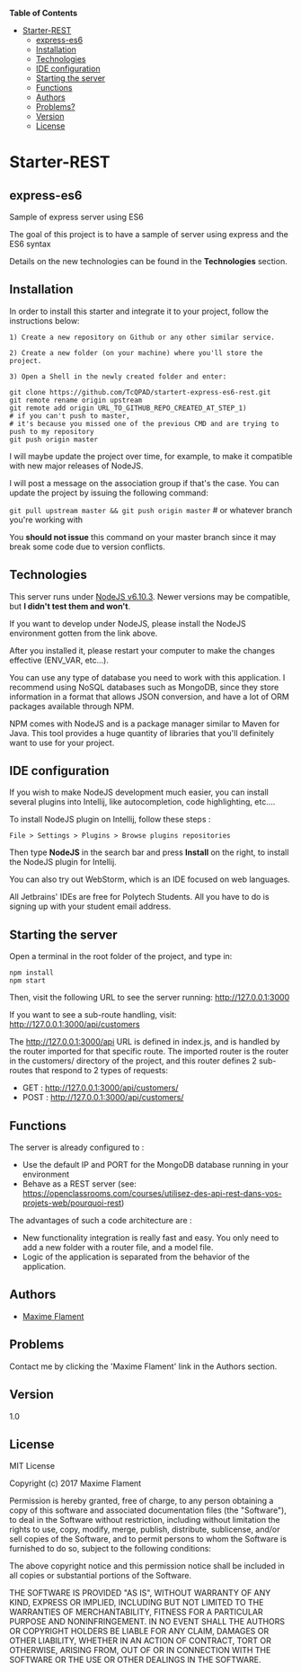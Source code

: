 **Table of Contents**
- [Starter-REST](#starter-rest)
  * [express-es6](#express-es6)
  * [Installation](#installation)
  * [Technologies](#technologies)
  * [IDE configuration](#ide-configuration)
  * [Starting the server](#starting-the-server)
  * [Functions](#functions)
  * [Authors](#authors)
  * [Problems?](#problems)
  * [Version](#version)
  * [License](#license)

# Starter-REST

## express-es6
Sample of express server using ES6

The goal of this project is to have a sample of server using express and the ES6 syntax

Details on the new technologies can be found in the **Technologies** section.

## Installation

In order to install this starter and integrate it to your project,
follow the instructions below:

`1) Create a new repository on Github or any other similar service.` 

`2) Create a new folder (on your machine) where you'll store the project.`

`3) Open a Shell in the newly created folder and enter:`

```
git clone https://github.com/TcQPAD/startert-express-es6-rest.git
git remote rename origin upstream
git remote add origin URL_TO_GITHUB_REPO_CREATED_AT_STEP_1)
# if you can't push to master, 
# it's because you missed one of the previous CMD and are trying to push to my repository
git push origin master 
```

I will maybe update the project over time, for example, to make it compatible with
new major releases of NodeJS.

I will post a message on the association group if that's the case. You can update the project by issuing the following command:

`git pull upstream master && git push origin master` # or whatever branch you're working with

You **should not issue** this command on your master branch since it may break some code due to version conflicts.

## Technologies

This server runs under [NodeJS v6.10.3](https://nodejs.org/en/). Newer versions may be compatible, but **I didn't test
them and won't**.

If you want to develop under NodeJS, please install the 
NodeJS environment gotten from the link above. 

After you installed it, please restart your computer to make the changes effective 
(ENV_VAR, etc...).

You can use any type of database you need to work with this application.
I recommend using NoSQL databases such as MongoDB, since they store information in a format that
allows JSON conversion, and have a lot of ORM packages available through NPM.

NPM comes with NodeJS and is a package manager similar to Maven for Java. This tool provides
a huge quantity of libraries that you'll definitely want to use for your project.

## IDE configuration ##

If you wish to make NodeJS development much easier,
you can install several plugins into Intellij, like autocompletion,
code highlighting, etc....

To install NodeJS plugin on Intellij, follow these steps :

`File > Settings > Plugins > Browse plugins repositories`

Then type **NodeJS** in the search bar and press **Install**
on the right, to install the NodeJS plugin for Intellij.

You can also try out WebStorm, which is an IDE focused on web languages.

All Jetbrains' IDEs are free for Polytech Students. All you have to do is 
signing up with your student email address.

## Starting the server

Open a terminal in the root folder of the project, and type in:

```
npm install
npm start
```

Then, visit the following URL to see the server running: http://127.0.0.1:3000

If you want to see a sub-route handling, visit: http://127.0.0.1:3000/api/customers

The http://127.0.0.1:3000/api URL is defined in index.js, and is handled by the router imported for that
specific route.
The imported router is the router in the customers/ directory of the project, and this router defines 2
sub-routes that respond to 2 types of requests:

  - GET : http://127.0.0.1:3000/api/customers/
  - POST : http://127.0.0.1:3000/api/customers/

## Functions

The server is already configured to :

  - Use the default IP and PORT for the MongoDB database running in your environment
  - Behave as a REST server (see: https://openclassrooms.com/courses/utilisez-des-api-rest-dans-vos-projets-web/pourquoi-rest)

The advantages of such a code architecture are : 

  - New functionality integration is really fast and easy. You only need to add a new folder with a router file, and a model file.
  - Logic of the application is separated from the behavior of the application.

## Authors

  * [Maxime Flament](mailto:maxime.flament@etu.unice.fr?subject=starter-express-es6-rest)


## Problems

Contact me by clicking the 'Maxime Flament' link in the Authors section.

## Version
1.0

## License

MIT License

Copyright (c) 2017 Maxime Flament

Permission is hereby granted, free of charge, to any person obtaining a copy
of this software and associated documentation files (the "Software"), to deal
in the Software without restriction, including without limitation the rights
to use, copy, modify, merge, publish, distribute, sublicense, and/or sell
copies of the Software, and to permit persons to whom the Software is
furnished to do so, subject to the following conditions:

The above copyright notice and this permission notice shall be included in all
copies or substantial portions of the Software.

THE SOFTWARE IS PROVIDED "AS IS", WITHOUT WARRANTY OF ANY KIND, EXPRESS OR
IMPLIED, INCLUDING BUT NOT LIMITED TO THE WARRANTIES OF MERCHANTABILITY,
FITNESS FOR A PARTICULAR PURPOSE AND NONINFRINGEMENT. IN NO EVENT SHALL THE
AUTHORS OR COPYRIGHT HOLDERS BE LIABLE FOR ANY CLAIM, DAMAGES OR OTHER
LIABILITY, WHETHER IN AN ACTION OF CONTRACT, TORT OR OTHERWISE, ARISING FROM,
OUT OF OR IN CONNECTION WITH THE SOFTWARE OR THE USE OR OTHER DEALINGS IN THE
SOFTWARE.
